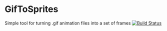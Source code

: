 # GifToSprites
Simple tool for turning .gif animation files into a set of frames
[![Build Status](https://travis-ci.org/SeNeKa97/GifToSprites.svg?branch=master)](https://travis-ci.org/SeNeKa97/GifToSprites)
